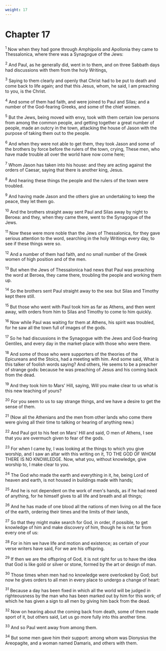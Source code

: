 ```yaml
---
weight: 17
---
```


# Chapter 17

<sup>1</sup> Now when they had gone through Amphipolis and Apollonia they came to Thessalonica, where there was a Synagogue of the Jews: 

<sup>2</sup> And Paul, as he generally did, went in to them, and on three Sabbath days had discussions with them from the holy Writings, 

<sup>3</sup> Saying to them clearly and openly that Christ had to be put to death and come back to life again; and that this Jesus, whom, he said, I am preaching to you, is the Christ. 

<sup>4</sup> And some of them had faith, and were joined to Paul and Silas; and a number of the God-fearing Greeks, and some of the chief women. 

<sup>5</sup> But the Jews, being moved with envy, took with them certain low persons from among the common people, and getting together a great number of people, made an outcry in the town, attacking the house of Jason with the purpose of taking them out to the people. 

<sup>6</sup> And when they were not able to get them, they took Jason and some of the brothers by force before the rulers of the town, crying, These men, who have made trouble all over the world have now come here; 

<sup>7</sup> Whom Jason has taken into his house: and they are acting against the orders of Caesar, saying that there is another king, Jesus. 

<sup>8</sup> And hearing these things the people and the rulers of the town were troubled. 

<sup>9</sup> And having made Jason and the others give an undertaking to keep the peace, they let them go. 

<sup>10</sup> And the brothers straight away sent Paul and Silas away by night to Beroea: and they, when they came there, went to the Synagogue of the Jews. 

<sup>11</sup> Now these were more noble than the Jews of Thessalonica, for they gave serious attention to the word, searching in the holy Writings every day, to see if these things were so. 

<sup>12</sup> And a number of them had faith, and no small number of the Greek women of high position and of the men. 

<sup>13</sup> But when the Jews of Thessalonica had news that Paul was preaching the word at Beroea, they came there, troubling the people and working them up. 

<sup>14</sup> So the brothers sent Paul straight away to the sea: but Silas and Timothy kept there still. 

<sup>15</sup> But those who went with Paul took him as far as Athens, and then went away, with orders from him to Silas and Timothy to come to him quickly. 

<sup>16</sup> Now while Paul was waiting for them at Athens, his spirit was troubled, for he saw all the town full of images of the gods. 

<sup>17</sup> So he had discussions in the Synagogue with the Jews and God-fearing Gentiles, and every day in the market-place with those who were there. 

<sup>18</sup> And some of those who were supporters of the theories of the Epicureans and the Stoics, had a meeting with him. And some said, What is this talker of foolish words saying? And others, He seems to be a preacher of strange gods: because he was preaching of Jesus and his coming back from the dead. 

<sup>19</sup> And they took him to Mars' Hill, saying, Will you make clear to us what is this new teaching of yours? 

<sup>20</sup> For you seem to us to say strange things, and we have a desire to get the sense of them. 

<sup>21</sup> (Now all the Athenians and the men from other lands who come there were giving all their time to talking or hearing of anything new.) 

<sup>22</sup> And Paul got to his feet on Mars' Hill and said, O men of Athens, I see that you are overmuch given to fear of the gods. 

<sup>23</sup> For when I came by, I was looking at the things to which you give worship, and I saw an altar with this writing on it, TO THE GOD OF WHOM THERE IS NO KNOWLEDGE. Now, what you, without knowledge, give worship to, I make clear to you. 

<sup>24</sup> The God who made the earth and everything in it, he, being Lord of heaven and earth, is not housed in buildings made with hands; 

<sup>25</sup> And he is not dependent on the work of men's hands, as if he had need of anything, for he himself gives to all life and breath and all things; 

<sup>26</sup> And he has made of one blood all the nations of men living on all the face of the earth, ordering their times and the limits of their lands, 

<sup>27</sup> So that they might make search for God, in order, if possible, to get knowledge of him and make discovery of him, though he is not far from every one of us: 

<sup>28</sup> For in him we have life and motion and existence; as certain of your verse writers have said, For we are his offspring. 

<sup>29</sup> If then we are the offspring of God, it is not right for us to have the idea that God is like gold or silver or stone, formed by the art or design of man. 

<sup>30</sup> Those times when men had no knowledge were overlooked by God; but now he gives orders to all men in every place to undergo a change of heart: 

<sup>31</sup> Because a day has been fixed in which all the world will be judged in righteousness by the man who has been marked out by him for this work; of which he has given a sign to all men by giving him back from the dead. 

<sup>32</sup> Now on hearing about the coming back from death, some of them made sport of it, but others said, Let us go more fully into this another time. 

<sup>33</sup> And so Paul went away from among them. 

<sup>34</sup> But some men gave him their support: among whom was Dionysius the Areopagite, and a woman named Damaris, and others with them. 


